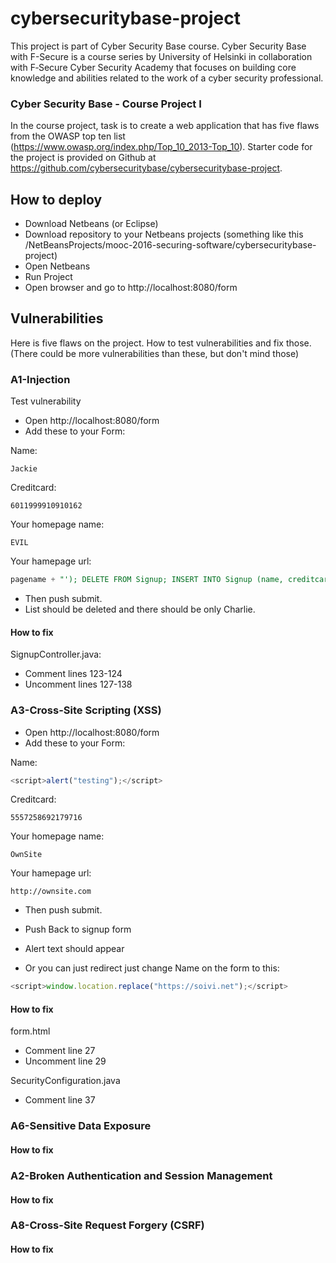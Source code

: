 # cybersecuritybase-project #

This project is part of Cyber Security Base course. Cyber Security Base with F-Secure is a course series by University of Helsinki in collaboration with F‑Secure Cyber Security Academy that focuses on building core knowledge and abilities related to the work of a cyber security professional. 

### Cyber Security Base - Course Project I ###

In the course project, task is to create a web application that has five flaws from the OWASP top ten list (https://www.owasp.org/index.php/Top_10_2013-Top_10). Starter code for the project is provided on Github at https://github.com/cybersecuritybase/cybersecuritybase-project.

## How to deploy ##

- Download Netbeans (or Eclipse)
- Download repository to your Netbeans projects (something like this /NetBeansProjects/mooc-2016-securing-software/cybersecuritybase-project)
- Open Netbeans
- Run Project
- Open browser and go to http://localhost:8080/form

## Vulnerabilities ##

Here is five flaws on the project. How to test vulnerabilities and fix those. (There could be more vulnerabilities than these, but don't mind those)

### A1-Injection ###

Test vulnerability

- Open http://localhost:8080/form
- Add these to your Form:

Name:
```
Jackie
```

Creditcard:
```
6011999910910162
```

Your homepage name:
```
EVIL
```

Your hamepage url:  
```sql
pagename + "'); DELETE FROM Signup; INSERT INTO Signup (name, creditcard, site, siteurl) VALUES ('Charlie', '377725598642897' , 'Evil PAGE', 'http://localhost:8080/password?password=evil
```

- Then push submit.
- List should be deleted and there should be only Charlie.

#### How to fix ####

SignupController.java:  
- Comment lines 123-124
- Uncomment lines 127-138



### A3-Cross-Site Scripting (XSS) ###
- Open http://localhost:8080/form
- Add these to your Form:

Name:  
```javascript
<script>alert("testing");</script>
```

Creditcard:
```
5557258692179716
```

Your homepage name:
```
OwnSite
```

Your hamepage url:
```
http://ownsite.com
```

- Then push submit.
- Push Back to signup form
- Alert text should appear

- Or you can just redirect just change Name on the form to this:
```javascript
<script>window.location.replace("https://soivi.net");</script>
```

#### How to fix ####

form.html
- Comment line 27
- Uncomment line 29

SecurityConfiguration.java
- Comment line 37



### A6-Sensitive Data Exposure ###

#### How to fix ####


### A2-Broken Authentication and Session Management ###

#### How to fix ####








### A8-Cross-Site Request Forgery (CSRF) ###

#### How to fix ####
